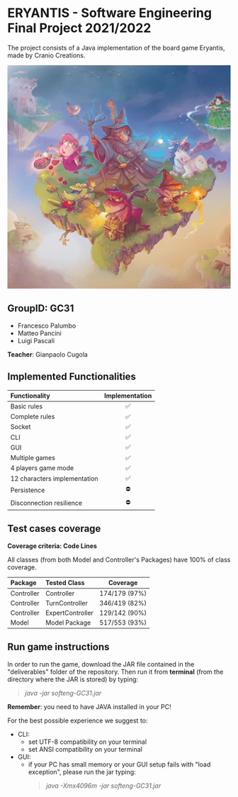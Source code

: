 # ERYANTIS - Software Engineering Final Project 2021/2022
The project consists of a Java implementation of the board game Eryantis, made by Cranio Creations.

![This is an image](src/main/resources/graphics/eriantys_banner.png)






## GroupID: GC31
+ Francesco Palumbo
+ Matteo Pancini
+ Luigi Pascali
  
**Teacher**: Gianpaolo Cugola

## Implemented Functionalities
| Functionality                | Implementation |
|:-----------------------------|:--------------:|
| Basic rules                  |       ✅        |
| Complete rules               |       ✅        |
| Socket                       |       ✅        |
| CLI                          |       ✅        |
| GUI                          |       ✅        |
| Multiple games               |       ✅        |
| 4 players game mode          |       ✅        |
| 12 characters implementation |       ✅        |
| Persistence                  |       ⛔        |
| Disconnection resilience     |       ⛔        |


## Test cases coverage
**Coverage criteria: Code Lines**

All classes (from both Model and Controller's Packages) have 100% of class coverage.

| Package    | Tested Class       |    Coverage    |
|:-----------|:-------------------|:--------------:|
| Controller | Controller         | 174/179 (97%) |
| Controller | TurnController     | 346/419 (82%) |
| Controller | ExpertController   | 129/142 (90%) |
| Model      | Model Package      | 517/553 (93%) |

## Run game instructions
In order to run the game, download the JAR file contained in the "deliverables" folder of the repository.
Then run it from **terminal** (from the directory where the JAR is stored) by typing:
>*java -jar softeng-GC31.jar*

**Remember**: you need to have JAVA installed in your PC!

For the best possible experience we suggest to:
+ CLI:
  + set UTF-8 compatibility on your terminal
  + set ANSI compatibility on your terminal
+ GUI:
  + if your PC has small memory or your GUI setup fails with "load exception", please run the jar typing:
    >*java -Xmx4096m -jar softeng-GC31.jar*
